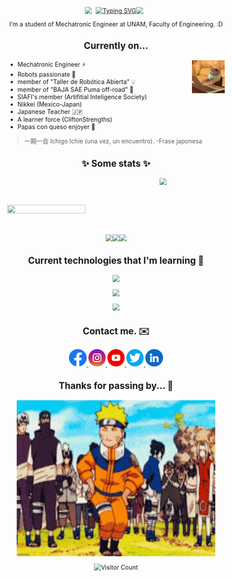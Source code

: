 <p align="center" style="display: flex; justify-content: center;">
    <img src="https://media4.giphy.com/media/zX5Lf9WcW6ojm/giphy.gif" width="5%" style="margin: 0;" />
    <a href="https://git.io/typing-svg">
        <img src="https://readme-typing-svg.demolab.com/?font=Pixelify+Sans&duration=2000&pause=500&color=E66FFF&center=true&vCenter=true&width=435&lines=%F0%9F%90%89I%27m+Tatsuki+%F0%9F%90%89;%F0%9F%90%88Welcome+to+my+profile!+%3AD%F0%9F%90%88"
            alt="Typing SVG" style="margin: 0;" />
    </a>
    <img src="https://media1.giphy.com/media/NKcHjb5vYSE3E0H4ug/giphy.gif" width="5%" style="margin: 0;" />
</p>



[//]: <> (<p align="right">)
[//]: <> (    <img src="https://komarev.com/ghpvc/?username=se2510&color=9afbfc&style=plastic&label=+Curiosos+Encontrados+:3">)
[//]: <> (</p>)

<p align="center">
	I'm a student of Mechatronic Engineer at UNAM, Faculty of Engineering. :D
</p>
<!--  -->

[//]:<p align = "center">
[//]:  <img src="gif/dazai.gif" width="498" height="276"  />
[//]:</p>



## <p align="center"> Currently on... </p>

<p>
  <img src="gif/cat.gif" align = "right" width="15%"  />
</p>
<!--- SODVI's member (student group that develops videogames) 👾 -->

- Mechatronic Engineer ⚡
- Robots passionate 🤖
- member of "Taller de Robótica Abierta" 💡
- member of "BAJA SAE Puma off-road" 🛞
- SIAFI's member (Artifitial Inteligence Society)
- Nikkei (Mexico-Japan)
- Japanese Teacher :jp:
- A learner force (CliftonStrengths)
- Papas con queso enjoyer 🍟

>  一期一会 Ichigo Ichie (una vez, un encuentro). -Frase japonesa

## <p align="center"> :sparkles: Some stats :sparkles: </p>
<p>
  <a href="https://github.com/anuraghazra/github-readme-stats">
  <img align="right" src="https://github-readme-stats.vercel.app/api/top-langs/?username=Mango-800&langs_count=6&theme=react&layout=donut-vertical" align = "right" width="30%" />
  </a>
</p> 
<br>
<p>
</p>
<br>

<p align = "left">
  <a href="https://github.com/anuraghazra/github-readme-stats">
  <img src="https://github-readme-stats.vercel.app/api?username=Mango-800&show_icons=true&theme=react&rank_icon=github"  width="60%" height="60%"  />
  </a>
</p> 

<br>
<p align="center">
  <img src="https://i.giphy.com/media/XAxylRMCdpbEWUAvr8/giphy.webp" width="100"><img src="https://i.giphy.com/media/KzJkzjggfGN5Py6nkT/200.webp" width="100"><img src="https://i.giphy.com/media/IdyAQJVN2kVPNUrojM/200.webp" width="100">
</p>

## <p align="center"> Current technologies that I'm learning 👾 </p>

<p align="center">
  <a href="https://skillicons.dev">
    <img src="https://skillicons.dev/icons?i=git,js,c,cpp,python,java" width="700"/>
  </a>
</p>
<p align="center">
  <a href="https://skillicons.dev">
    <img src="https://skillicons.dev/icons?i=matlab,github,latex" width="700"/>
  </a>
</p>
<p align="center">
  <a href="https://skillicons.dev">
    <img src="https://skillicons.dev/icons?i=docker,arduino,ros" width="700"/>
  </a>
</p>

## <p align="center"> Contact me.  :envelope: </p>

 <!-- <p>
  <img src="gif/catwork.gif" align = "right" width="250"   />
</p>  -->


<div align="center">
<a href="https://www.facebook.com/tatsuki.garcilazo">
  <img src="img/facebook.png" width="8%" alt="Facebook">
</a>

<a href="https://www.instagram.com/tachan_800/">
  <img src="img/instagram.png" width="8%" alt="Instagram">
</a>

<a href="https://www.youtube.com/@tatsukigarcilazo6779">
  <img src="img/youtube.png" width="8%" alt="Youtube">
</a>

<a href="https://x.com/tachan800">
  <img src="img/twitter.png" width="8%" alt="Twitter / X">
</a>

<a href="https://www.linkedin.com/in/tatsuki-garcilazo-kato/">
  <img src="img/linkedin.png" width="8%" alt="Linkedin">
</a>
</div>

## 	<p align="center"> Thanks for passing by... :flags: </p>
	
<p align = "center">
  <img src="gif/naruto-gif-7.gif"  width="460" height="360"  />
</p> 
<p align = "center">
	<img alt="Visitor Count" src="https://profile-counter.glitch.me/{Mango-800}/count.svg">
</p> 
